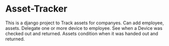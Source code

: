 # Asset-Tracker
This is a django project to Track assets for companyes.
Can add employee, assets.
Delegate one or more device to employee.
See when a Device was checked out and returned.
Assets condition when it was handed out and returned.

